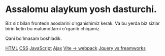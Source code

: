 # Assalomu alaykum  yosh dasturchi.
Biz siz bilan frontedn asoslarini o'rganishimiz kerak. Va bu yerda biz sizlar birin ketin bu malumotlarni o'rganib chiqamiz.

Qani bo'lmasam boshladik.

[HTML]()
[CSS]()
[JavaScript]()
[Ajax]()
[Vite -> webpack]()
[Jquery vs freamworks]()



